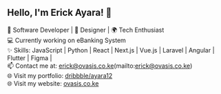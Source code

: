 

<!--
**OvasisGroup/OvasisGroup** is a ✨ _special_ ✨ repository because its `README.md` (this file) appears on your GitHub profile.

Here are some ideas to get you started:

- 🔭 I’m currently working on ...
- 🌱 I’m currently learning ...
- 👯 I’m looking to collaborate on ...
- 🤔 I’m looking for help with ...
- 💬 Ask me about ...
- 📫 How to reach me: ...
- 😄 Pronouns: ...
- ⚡ Fun fact: ...
-->
## Hello, I'm Erick Ayara! 👋
🌟 Software Developer | 🎨 Designer | 🌍 Tech Enthusiast  
💻 Currently working on eBanking System  
✨ Skills: JavaScript | Python | React | Next.js | Vue.js | Laravel | Angular | Flutter | Figma |   
📫 Contact me at: erick@ovasis.co.ke(mailto:erick@ovasis.co.ke)  
🌐 Visit my portfolio: [dribbble/ayara12]([(https://dribbble.com/ayara12)])   
🌐 Visit my website: [ovasis.co.ke](https://ovasis.co.ke)   

